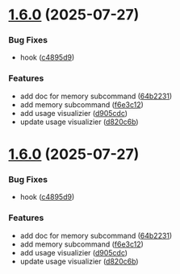 # [1.6.0](https://github.com/MarkShawn2020/claude-code-manager/compare/v1.5.4...v1.6.0) (2025-07-27)


### Bug Fixes

* hook ([c4895d9](https://github.com/MarkShawn2020/claude-code-manager/commit/c4895d93fcc7ecfba6c77d3cfbb02ddd6b4e4ee3))


### Features

* add doc for memory subcommand ([64b2231](https://github.com/MarkShawn2020/claude-code-manager/commit/64b2231a6973d679a9ccd361078a1a0d61e844e1))
* add memory subcommand ([f6e3c12](https://github.com/MarkShawn2020/claude-code-manager/commit/f6e3c12e542f46bf639806040bc49c7b0b502d9c))
* add usage visualizier ([d905cdc](https://github.com/MarkShawn2020/claude-code-manager/commit/d905cdcf2ec6094d264ee34e4896b129e997b588))
* update usage visualizier ([d820c6b](https://github.com/MarkShawn2020/claude-code-manager/commit/d820c6b901456e1ef862811d97ba4facdb05264b))

# [1.6.0](https://github.com/MarkShawn2020/claude-code-manager/compare/v1.5.4...v1.6.0) (2025-07-27)


### Bug Fixes

* hook ([c4895d9](https://github.com/MarkShawn2020/claude-code-manager/commit/c4895d93fcc7ecfba6c77d3cfbb02ddd6b4e4ee3))


### Features

* add doc for memory subcommand ([64b2231](https://github.com/MarkShawn2020/claude-code-manager/commit/64b2231a6973d679a9ccd361078a1a0d61e844e1))
* add memory subcommand ([f6e3c12](https://github.com/MarkShawn2020/claude-code-manager/commit/f6e3c12e542f46bf639806040bc49c7b0b502d9c))
* add usage visualizier ([d905cdc](https://github.com/MarkShawn2020/claude-code-manager/commit/d905cdcf2ec6094d264ee34e4896b129e997b588))
* update usage visualizier ([d820c6b](https://github.com/MarkShawn2020/claude-code-manager/commit/d820c6b901456e1ef862811d97ba4facdb05264b))

